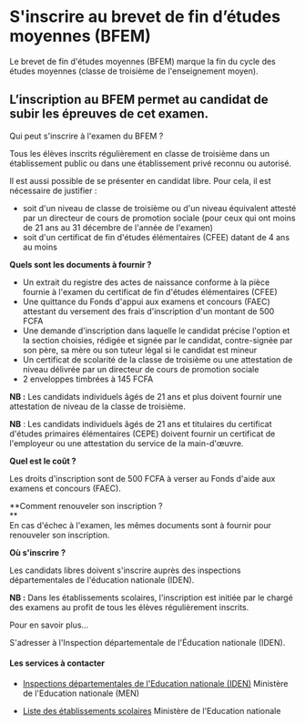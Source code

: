 # S'inscrire au brevet de fin d’études moyennes (BFEM)

Le brevet de fin d'études moyennes (BFEM) marque la fin du cycle des études moyennes (classe de troisième de l'enseignement moyen).  
  
L’inscription au BFEM permet au candidat de subir les épreuves de cet examen.
----------------------------------------------------------------------------------------------------------------------------------------------------------------------------------------------------------------------

Qui peut s'inscrire à l'examen du BFEM ?

Tous les élèves inscrits régulièrement en classe de troisième dans un établissement public ou dans une établissement privé reconnu ou autorisé.  

Il est aussi possible de se présenter en candidat libre. Pour cela, il est nécessaire de justifier :

*   soit d'un niveau de classe de troisième ou d'un niveau équivalent attesté par un directeur de cours de promotion sociale (pour ceux qui ont moins de 21 ans au 31 décembre de l'année de l'examen)
*   soit d'un certificat de fin d'études élémentaires (CFEE) datant de 4 ans au moins

**Quels sont les documents à fournir ?**  

*   Un extrait du registre des actes de naissance conforme à la pièce fournie à l'examen du certificat de fin d'études élémentaires (CFEE)
*   Une quittance du Fonds d'appui aux examens et concours (FAEC) attestant du versement des frais d'inscription d'un montant de 500 FCFA
*   Une demande d'inscription dans laquelle le candidat précise l'option et la section choisies, rédigée et signée par le candidat, contre-signée par son père, sa mère ou son tuteur légal si le candidat est mineur
*   Un certificat de scolarité de la classe de troisième ou une attestation de niveau délivrée par un directeur de cours de promotion sociale
*   2 enveloppes timbrées à 145 FCFA  
    

**NB :** Les candidats individuels âgés de 21 ans et plus doivent fournir une attestation de niveau de la classe de troisième.  
  
**NB** : Les candidats individuels âgés de 21 ans et titulaires du certificat d'études primaires élémentaires (CEPE) doivent fournir un certificat de l'employeur ou une attestation du service de la main-d'œuvre.

**Quel est le coût ?**

Les droits d'inscription sont de 500 FCFA à verser au Fonds d'aide aux examens et concours (FAEC).

**Comment renouveler son inscription ?  
**  
En cas d'échec à l'examen, les mêmes documents sont à fournir pour renouveler son inscription.

**Où s'inscrire ?**  

Les candidats libres doivent s'inscrire auprès des inspections départementales de l'éducation nationale (IDEN).  
  
**NB :** Dans les établissements scolaires, l'inscription est initiée par le chargé des examens au profit de tous les élèves régulièrement inscrits.  

Pour en savoir plus...

S'adresser à l'Inspection départementale de l'Éducation nationale (IDEN).

#### Les services à contacter

*   [Inspections départementales de l'Education nationale (IDEN)](../../../services/inspections-departementales-de-leducation-nationale-iden.md) Ministère de l'Education nationale (MEN)  
    
*   [Liste des établissements scolaires](../../../services/liste-des-etablissements-scolaires.md) Ministère de l'Education nationale